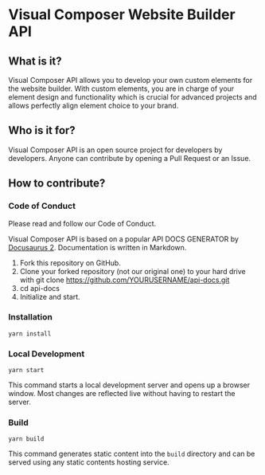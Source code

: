# Visual Composer Website Builder API

## What is it?
Visual Composer API allows you to develop your own custom elements for the website builder. With custom elements, you are in charge of your element design and functionality which is crucial for advanced projects and allows perfectly align element choice to your brand.

## Who is it for?
Visual Composer API is an open source project for developers by developers. Anyone can contribute by opening a Pull Request or an Issue.

## How to contribute?
### Code of Conduct
Please read and follow our Code of Conduct.

Visual Composer API is based on a popular API DOCS GENERATOR by [Docusaurus 2](https://docusaurus.io/). Documentation is written in Markdown.

1. Fork this repository on GitHub.
2. Clone your forked repository (not our original one) to your hard drive with git clone https://github.com/YOURUSERNAME/api-docs.git
3. cd api-docs
4. Initialize and start.

### Installation

```console
yarn install
```

### Local Development

```console
yarn start
```

This command starts a local development server and opens up a browser window. Most changes are reflected live without having to restart the server.

### Build

```console
yarn build
```

This command generates static content into the `build` directory and can be served using any static contents hosting service.

